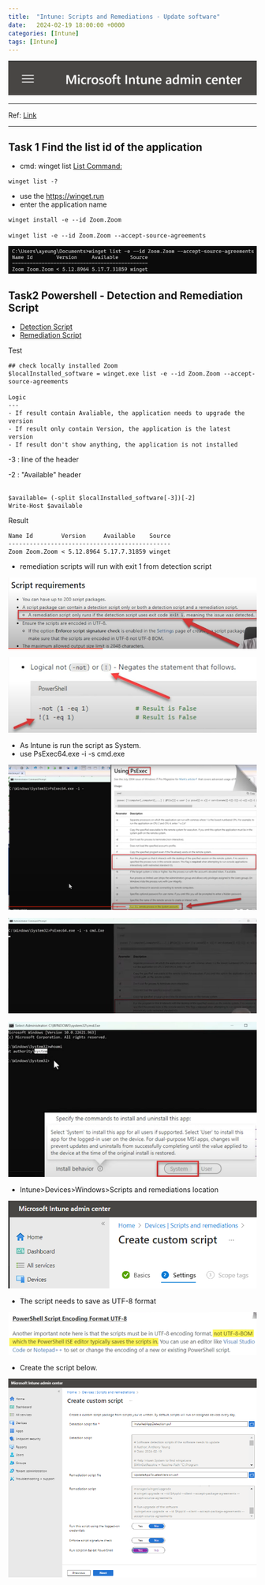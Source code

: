 ```yaml
---
title:  "Intune: Scripts and Remediations - Update software"
date:   2024-02-19 18:00:00 +0000
categories: [Intune]
tags: [Intune]
---
```


![image](/assets/img/intune.png)

---
Ref: 
[Link](https://www.youtube.com/watch?v=ea0g1Y1zaek)

---
Task 1  Find the list id of the application
---

- cmd: winget list
[List Command:](https://learn.microsoft.com/en-us/windows/package-manager/winget/list)
```
winget list -?
```

- use the https://winget.run
- enter the application name

```
winget install -e --id Zoom.Zoom

winget list -e --id Zoom.Zoom --accept-source-agreements
```

![img](/assets/img/intune02.png)


Task2 Powershell - Detection and Remediation Script
---

- [Detection Script](/assets/file/InstalledAppDetection.ps1)
- [Remediation Script](/assets/file/UpdateAppToLatestVersion.ps1)


Test
```
## check locally installed Zoom
$localInstalled_software = winget.exe list -e --id Zoom.Zoom --accept-source-agreements

Logic 
---
- If result contain Avaliable, the application needs to upgrade the version
- If result only contain Version, the application is the latest version 
- If result don't show anything, the application is not installed

```
-3 : line of the header

-2 : "Available" header
```

$available= (-split $localInstalled_software[-3])[-2]
Write-Host $available
```
Result
```
Name Id        Version     Available    Source
----------------------------------------------
Zoom Zoom.Zoom < 5.12.8964 5.17.7.31859 winget
```

- remediation scripts will run with exit 1 from detection script

![img](/assets/img/intune03.png)

![img](/assets/img/intune04.png)

- As Intune is run the script as System.
- use PsExec64.exe -i -s cmd.exe

![img](/assets/img/intune05.png)

![img](/assets/img/intune06.png)

![img](/assets/img/intune07.png)

- Intune>Devices>Windows>Scripts and remediations location

![img](/assets/img/intune08.png)

- The script needs to save as UTF-8 format 

![img](/assets/img/intune09.png)

- Create the script below.

![img](/assets/img/intune10.png)
